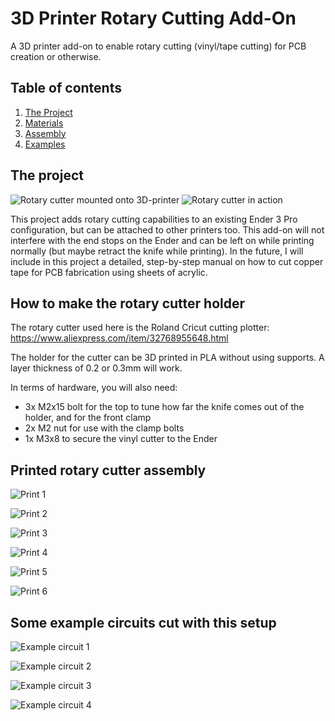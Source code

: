 # 3D Printer Rotary Cutting Add-On
A 3D printer add-on to enable rotary cutting (vinyl/tape cutting) for PCB creation or otherwise.

## Table of contents
1. [The Project](#project)
2. [Materials](#materials)
3. [Assembly](#assembly)
4. [Examples](#examples)

## The project <a name="project"></a>

![Rotary cutter mounted onto 3D-printer](https://github.com/kvriet/3dprinter-rotary-cutting/blob/main/Media/cutter%20on%20machine-1%20small.png?raw=true)
![Rotary cutter in action](https://github.com/kvriet/3dprinter-rotary-cutting/blob/main/Media/cutting%20copper.gif?raw=true)

This project adds rotary cutting capabilities to an existing Ender 3 Pro configuration, but can be attached to other printers too. This add-on will not interfere with the end stops on the Ender and can be left on while printing normally (but maybe retract the knife while printing). In the future, I will include in this project a detailed, step-by-step manual on how to cut copper tape for PCB fabrication using sheets of acrylic.

## How to make the rotary cutter holder <a name="materials"></a>
The rotary cutter used here is the Roland Cricut cutting plotter: https://www.aliexpress.com/item/32768955648.html

The holder for the cutter can be 3D printed in PLA without using supports. A layer thickness of 0.2 or 0.3mm will work.

In terms of hardware, you will also need:
- 3x M2x15 bolt for the top to tune how far the knife comes out of the holder, and for the front clamp
- 2x M2 nut for use with the clamp bolts
- 1x M3x8 to secure the vinyl cutter to the Ender

## Printed rotary cutter assembly <a name="assembly"></a>
![Print 1](https://github.com/kvriet/3dprinter-rotary-cutting/blob/main/Media/rotary%20cutter%20print-1.png?raw=true)

![Print 2](https://github.com/kvriet/3dprinter-rotary-cutting/blob/main/Media/rotary%20cutter%20print-2.png?raw=true)

![Print 3](https://github.com/kvriet/3dprinter-rotary-cutting/blob/main/Media/rotary%20cutter%20print-3.png?raw=true)

![Print 4](https://github.com/kvriet/3dprinter-rotary-cutting/blob/main/Media/rotary%20cutter%20print-4.png?raw=true)

![Print 5](https://github.com/kvriet/3dprinter-rotary-cutting/blob/main/Media/rotary%20cutter%20print-5.png?raw=true)

![Print 6](https://github.com/kvriet/3dprinter-rotary-cutting/blob/main/Media/rotary%20cutter%20print-6.png?raw=true)

## Some example circuits cut with this setup <a name="examples"></a>
![Example circuit 1](https://github.com/kvriet/3dprinter-rotary-cutting/blob/main/Media/example%20circuits-1.png?raw=true)

![Example circuit 2](https://github.com/kvriet/3dprinter-rotary-cutting/blob/main/Media/example%20circuits-2.png?raw=true)

![Example circuit 3](https://github.com/kvriet/3dprinter-rotary-cutting/blob/main/Media/example%20circuits-3.png?raw=true)

![Example circuit 4](https://github.com/kvriet/3dprinter-rotary-cutting/blob/main/Media/example%20circuits-4.png?raw=true)

